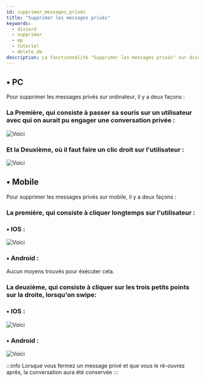```yaml
---
id: supprimer_messages_privés
title: "Supprimer les messages privés"
keywords:
  - discord
  - supprimer
  - mp
  - tutoriel
  - delete_dm
description: La fonctionnalité "Supprimer les messages privés" sur discord
---
```


## • PC
Pour supprimer les messages privés sur ordinateur, il y a deux façons : 

### La Première, qui consiste à passer sa souris sur un utilisateur avec qui on aurait pu engager une conversation privée :
![Voici](https://cdn.discordapp.com/attachments/802499772300001282/808694834415927317/image0.gif)

### Et la Deuxième, où il faut faire un clic droit sur l'utilisateur :
![Voici](https://cdn.discordapp.com/attachments/802499772300001282/808695867887321098/unknown.png)

## • Mobile
Pour supprimer les messages privés sur mobile, il y a deux façons :

### La première, qui consiste à cliquer longtemps sur l'utilisateur :

### • IOS :
![Voici](https://cdn.discordapp.com/attachments/802499772300001282/808711072659800094/image0.png)

### • Android :
Aucun moyens trouvés pour éxécuter cela.

### La deuxième, qui consiste à cliquer sur les trois petits points sur la droite, lorsqu'on swipe:

### • IOS :
![Voici](https://cdn.discordapp.com/attachments/802499772300001282/808715140085841990/unknown.png)

### • Android : 
![Voici](https://cdn.discordapp.com/attachments/802499772300001282/808714665618178078/unknown.png)

:::info 
Lorsque vous fermez un message privé et que vous le ré-ouvrez après, la conversation aura été conservée
:::
